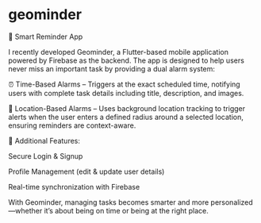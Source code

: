 # geominder
🚀 Smart Reminder App

I recently developed Geominder, a Flutter-based mobile application powered by Firebase as the backend. The app is designed to help users never miss an important task by providing a dual alarm system:

⏰ Time-Based Alarms – Triggers at the exact scheduled time, notifying users with complete task details including title, description, and images.

📍 Location-Based Alarms – Uses background location tracking to trigger alerts when the user enters a defined radius around a selected location, ensuring reminders are context-aware.

🔑 Additional Features:

Secure Login & Signup

Profile Management (edit & update user details)

Real-time synchronization with Firebase


With Geominder, managing tasks becomes smarter and more personalized—whether it’s about being on time or being at the right place.
